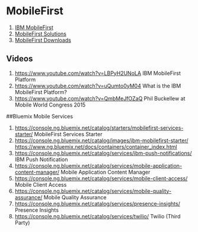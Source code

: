 # MobileFirst
<ol>
<li><a href="http://www.ibm.com/mobilefirst/us/en/">IBM MobileFirst</a>
<li><a href="http://www.ibm.com/mobilefirst/us/en/mobile-solutions/">MobileFirst Solutions</a>
<li><a href="http://www.ibm.com/mobilefirst/us/en/downloads/">MobileFirst Downloads</a>
</ol>

## Videos

1. https://www.youtube.com/watch?v=LBPyH2UNoLA IBM MobileFirst Platform
2. https://www.youtube.com/watch?v=uQumto0yM04 What is the IBM MobileFirst Platform?
3. https://www.youtube.com/watch?v=QmbMeJfOZaQ Phil Buckellew at Mobile World Congress 2015

##Bluemix Mobile Services
1. https://console.ng.bluemix.net/catalog/starters/mobilefirst-services-starter/ MobileFirst Services Starter
2. https://console.ng.bluemix.net/catalog/images/ibm-mobilefirst-starter/ https://www.ng.bluemix.net/docs/containers/container_index.html
2. https://console.ng.bluemix.net/catalog/services/ibm-push-notifications/ IBM Push Notification
3. https://console.ng.bluemix.net/catalog/services/mobile-application-content-manager/   Mobile Application Content Manager
4. https://console.ng.bluemix.net/catalog/services/mobile-client-access/  Mobile Client Access
5. https://console.ng.bluemix.net/catalog/services/mobile-quality-assurance/ Mobile Quality Assurance
6. https://console.ng.bluemix.net/catalog/services/presence-insights/ Presence Insights
7. https://console.ng.bluemix.net/catalog/services/twilio/ Twilio (Third Party)
